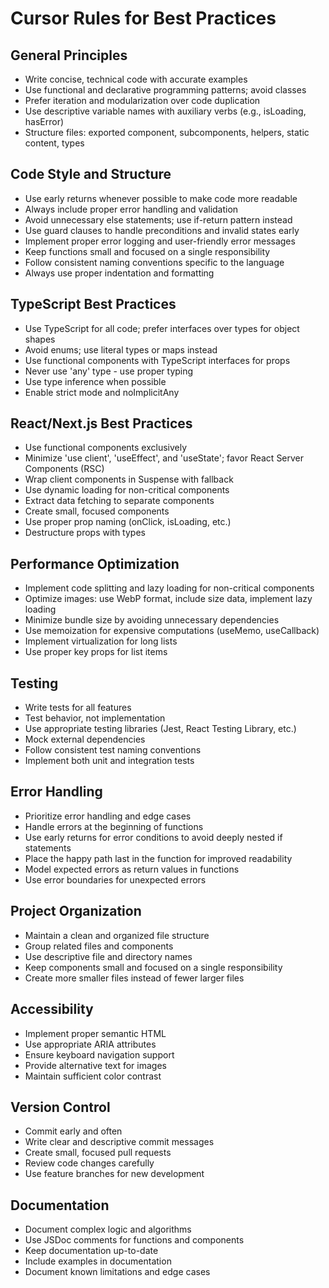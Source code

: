 # Cursor Rules for Best Practices

## General Principles
- Write concise, technical code with accurate examples
- Use functional and declarative programming patterns; avoid classes
- Prefer iteration and modularization over code duplication
- Use descriptive variable names with auxiliary verbs (e.g., isLoading, hasError)
- Structure files: exported component, subcomponents, helpers, static content, types

## Code Style and Structure
- Use early returns whenever possible to make code more readable
- Always include proper error handling and validation
- Avoid unnecessary else statements; use if-return pattern instead
- Use guard clauses to handle preconditions and invalid states early
- Implement proper error logging and user-friendly error messages
- Keep functions small and focused on a single responsibility
- Follow consistent naming conventions specific to the language
- Always use proper indentation and formatting

## TypeScript Best Practices
- Use TypeScript for all code; prefer interfaces over types for object shapes
- Avoid enums; use literal types or maps instead
- Use functional components with TypeScript interfaces for props
- Never use 'any' type - use proper typing
- Use type inference when possible
- Enable strict mode and noImplicitAny

## React/Next.js Best Practices
- Use functional components exclusively
- Minimize 'use client', 'useEffect', and 'useState'; favor React Server Components (RSC)
- Wrap client components in Suspense with fallback
- Use dynamic loading for non-critical components
- Extract data fetching to separate components
- Create small, focused components
- Use proper prop naming (onClick, isLoading, etc.)
- Destructure props with types

## Performance Optimization
- Implement code splitting and lazy loading for non-critical components
- Optimize images: use WebP format, include size data, implement lazy loading
- Minimize bundle size by avoiding unnecessary dependencies
- Use memoization for expensive computations (useMemo, useCallback)
- Implement virtualization for long lists
- Use proper key props for list items

## Testing
- Write tests for all features
- Test behavior, not implementation
- Use appropriate testing libraries (Jest, React Testing Library, etc.)
- Mock external dependencies
- Follow consistent test naming conventions
- Implement both unit and integration tests

## Error Handling
- Prioritize error handling and edge cases
- Handle errors at the beginning of functions
- Use early returns for error conditions to avoid deeply nested if statements
- Place the happy path last in the function for improved readability
- Model expected errors as return values in functions
- Use error boundaries for unexpected errors

## Project Organization
- Maintain a clean and organized file structure
- Group related files and components
- Use descriptive file and directory names
- Keep components small and focused on a single responsibility
- Create more smaller files instead of fewer larger files

## Accessibility
- Implement proper semantic HTML
- Use appropriate ARIA attributes
- Ensure keyboard navigation support
- Provide alternative text for images
- Maintain sufficient color contrast

## Version Control
- Commit early and often
- Write clear and descriptive commit messages
- Create small, focused pull requests
- Review code changes carefully
- Use feature branches for new development

## Documentation
- Document complex logic and algorithms
- Use JSDoc comments for functions and components
- Keep documentation up-to-date
- Include examples in documentation
- Document known limitations and edge cases 